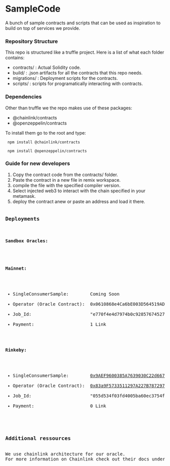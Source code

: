 # SampleCode
A bunch of sample contracts and scripts that can be used as inspiration to build on top of services we provide.

<h3>Repository Structure</h3>
This repo is structured like a truffle project. 
Here is a list of what each folder contains:
<ul>
<li>contracts/ : Actual Solidity code.</li>
<li>build/ : .json artifacts for all the contracts that this repo needs.</li>
<li>migrations/ : Deployment scripts for the contracts.</li>
<li>scripts/ : scripts for programatically interacting with contracts.</li>
</ul>

<h3>Dependencies</h3>

Other than truffle we the repo makes use of these packages:<br>
<ul>
<li>@chainlink/contracts</li>
<li>@openzeppelin/contracts</li>
</ul>
To install them go to the root and type:

<code> npm install @chainlink/contracts </code>

<code> npm install @openzeppelin/contracts </code>

<h3>Guide for new developers</h3>
<ol>
<li>Copy the contract code from the contracts/ folder.</li>
<li>Paste the contract in a new file in remix workspace.</li>
<li>compile the file with the specified compiler version.</li>
<li>Select injected web3 to interact with the chain specified in your metamask.</li>
<li>deploy the contract anew or paste an address and load it there.</li>
</ol>
<pre>
<h3>Deployments</h3>
<b><h4>Sandbox Oracles:<h4></b>

<h4>Mainnet:</h4>
<ul>
<li>SingleConsumerSample:        Coming Soon</li>
<li>Operator (Oracle Contract):  0x0610868e4Ca6bE003D564519ADB81cbcFcfba22F</li>
<li>Job_Id:                      "e770f4e4d7974b0c92857674527930fc"</li>
<li>Payment:                     1 Link</li>
</ul>
<h4>Rinkeby:</h4>
<ul>
<li>SingleConsumerSample:        <a href="https://rinkeby.etherscan.io/address/0x9AEF9600385A7639030C22d667826A0F1ABc0782">0x9AEF9600385A7639030C22d667826A0F1ABc0782></a></li>
<li>Operator (Oracle Contract):  <a href="https://rinkeby.etherscan.io/address/0x83a9F5733511297A227B787297E9A3091b5BCf86">0x83a9F5733511297A227B787297E9A3091b5BCf86></a></li>
<li>Job_Id:                      "055d534f03fd4005ba60ec3754fe8b77"</li>
<li>Payment:                     0 Link</li>
</ul>

<h3>Additional ressources</h3>
We use chainlink architecture for our oracle. 
For more information on Chainlink check out their docs under: https://docs.chain.link/
</pre>

    
